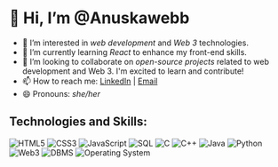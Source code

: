 # 👋 Hi, I’m @Anuskawebb

- 👀 I’m interested in *web development* and *Web 3* technologies.
- 🌱 I’m currently learning *React* to enhance my front-end skills.
- 💞 I’m looking to collaborate on *open-source projects* related to web development and Web 3. I'm excited to learn and contribute!
- 📫 How to reach me: [LinkedIn](www.linkedin.com/in/anuska-s) | [Email](mailto:anuskaa0003@gmail.com)
- 😄 Pronouns: *she/her*


## Technologies and Skills:

![HTML5](https://img.shields.io/badge/HTML5-E34F26?style=flat-square&logo=html5&logoColor=white)
![CSS3](https://img.shields.io/badge/CSS3-1572B6?style=flat-square&logo=css3&logoColor=white)
![JavaScript](https://img.shields.io/badge/JavaScript-F7DF1E?style=flat-square&logo=javascript&logoColor=black)
![SQL](https://img.shields.io/badge/SQL-4479A1?style=flat-square&logo=mysql&logoColor=white)
![C](https://img.shields.io/badge/C-00599C?style=flat-square&logo=c&logoColor=white)
![C++](https://img.shields.io/badge/C++-00599C?style=flat-square&logo=c%2B%2B&logoColor=white)
![Java](https://img.shields.io/badge/Java-007396?style=flat-square&logo=java&logoColor=white)
![Python](https://img.shields.io/badge/Python-3776AB?style=flat-square&logo=python&logoColor=white)
![Web3](https://img.shields.io/badge/Web3-000000?style=flat-square&logo=ethereum&logoColor=white)
![DBMS](https://img.shields.io/badge/DBMS-00758F?style=flat-square&logo=mysql&logoColor=white)
![Operating System](https://img.shields.io/badge/OS-4B8BBE?style=flat-square&logo=ubuntu&logoColor=white)


